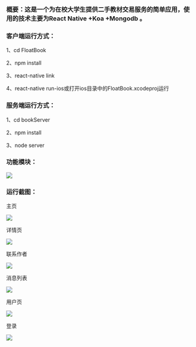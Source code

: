 ### 概要：这是一个为在校大学生提供二手教材交易服务的简单应用，使用的技术主要为React Native +Koa +Mongodb 。

### 客户端运行方式：

1、cd FloatBook

2、npm install 

3、react-native link

4、react-native run-ios或打开ios目录中的FloatBook.xcodeproj运行

### 服务端运行方式：

1、cd bookServer

2、npm install

3、node server

### 功能模块：

<img src='./assets/func.png' style='max-width: 100%'>

### 运行截图：

主页

<img src='./assets/main.png'>

详情页

<img src='./assets/detail.png'>

联系作者

<img src='./assets/chatroom.png'>

消息列表

<img src='./assets/chatList.png'>

用户页

<img src='./assets/user.png'>

登录

<img src='./assets/login.png'>
